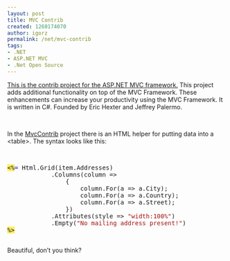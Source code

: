 ```yaml
---
layout: post
title: MVC Contrib
created: 1260174070
author: igorz
permalink: /net/mvc-contrib
tags:
- .NET
- ASP.NET MVC
- .Net Open Source
---
```

<p><a href="http://www.codeplex.com/MVCContrib">This is the contrib project for the ASP.NET MVC framework.</a> This project adds additional functionality on top of the MVC Framework. These enhancements can increase your productivity using the MVC Framework. It is written in C#. Founded by Eric Hexter and Jeffrey Palermo.</p>
<p>&nbsp;</p>
<p>In the <a target="_blank" href="http://www.codeplex.com/MVCContrib">MvcContrib</a> project there is an HTML helper for putting data into a &lt;table&gt;. The syntax looks like this:</p>
<p>&nbsp;</p>
<pre><span style="background: rgb(255, 238, 98) none repeat scroll 0% 0%; -moz-background-clip: border; -moz-background-origin: padding; -moz-background-inline-policy: continuous;">&lt;%</span><span style="color: blue;">= </span>Html.Grid(item.Addresses)
            .Columns(column =&gt;
                {
                    column.For(a =&gt; a.City);
                    column.For(a =&gt; a.Country);
                    column.For(a =&gt; a.Street);   
                })
            .Attributes(style =&gt; <span style="color: rgb(163, 21, 21);">&quot;width:100%&quot;</span>)
            .Empty(<span style="color: rgb(163, 21, 21);">&quot;No mailing address present!&quot;</span>)
<span style="background: rgb(255, 238, 98) none repeat scroll 0% 0%; -moz-background-clip: border; -moz-background-origin: padding; -moz-background-inline-policy: continuous;">%&gt;<br /><br /></span></pre>
<p>Beautiful, don&rsquo;t you think?</p>
<pre>
&nbsp;</pre>
